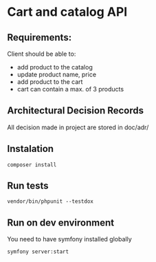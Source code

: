 # Cart and catalog API

## Requirements:

Client should be able to:

- add product to the catalog
- update product name, price
- add product to the cart
- cart can contain a max. of 3 products

## Architectural Decision Records

All decision made in project are stored in doc/adr/

## Instalation

``composer install``

## Run tests

``vendor/bin/phpunit --testdox``

## Run on dev environment

You need to have symfony installed globally

``symfony server:start``

